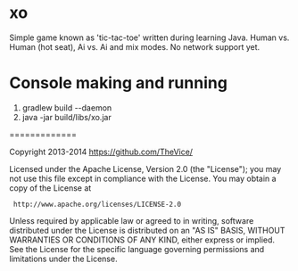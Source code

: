 xo
=========================

Simple game known as 'tic-tac-toe' written during learning Java.
Human vs. Human (hot seat), Ai vs. Ai and mix modes.
No network support yet.

Console making and running
==========================

1. gradlew build --daemon
2. java -jar build/libs/xo.jar

=============

   Copyright 2013-2014 https://github.com/TheVice/

   Licensed under the Apache License, Version 2.0 (the "License");
   you may not use this file except in compliance with the License.
   You may obtain a copy of the License at

     http://www.apache.org/licenses/LICENSE-2.0

   Unless required by applicable law or agreed to in writing, software
   distributed under the License is distributed on an "AS IS" BASIS,
   WITHOUT WARRANTIES OR CONDITIONS OF ANY KIND, either express or implied.
   See the License for the specific language governing permissions and
   limitations under the License.
